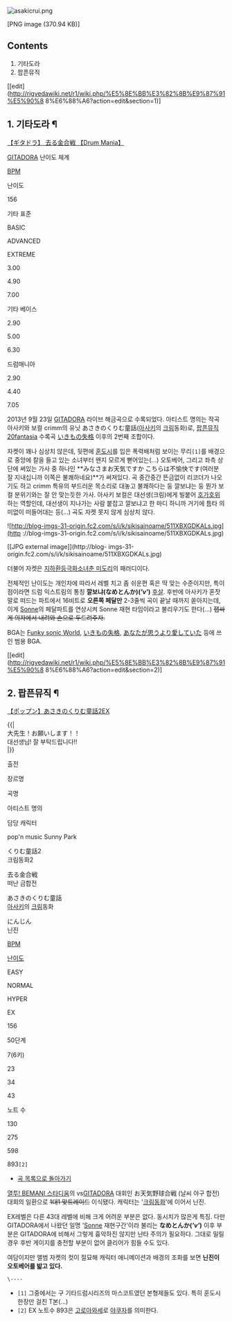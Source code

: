 ![asakicrui.png](//rv.wkcdn.net/http://rigvedawiki.net/r1/pds/asakicrui.png)

[PNG image (370.94 KB)]

## Contents

    

1. 기타도라 
2. 팝픈뮤직 

[[edit](http://rigvedawiki.net/r1/wiki.php/%E5%8E%BB%E3%82%8B%E9%87%91%E5%90%8
8%E6%88%A6?action=edit&section=1)]

## 1. 기타도라 ¶

  
<a href="http://www.nicovideo.jp/watch/sm21906710">【ギタドラ】 去る金合戦 【Drum
Mania】<br/></a>  

  

[GITADORA](GITADORA.md) 난이도 체계

[BPM](BPM.md)

난이도

156

기타 표준

BASIC

ADVANCED

EXTREME

3.00

4.90

7.00

기타 베이스

2.90

5.00

6.30

드럼매니아

2.90

4.40

7.05

  
2013년 9월 23일 [GITADORA](GITADORA.md) 라이브 해금곡으로 수록되었다. 아티스트 명의는 작곡 아사키와 보컬
crimm의 유닛 あさきのくりむ童話([아사키](%EC%95%84%EC%82%AC%ED%82%A4.md)의
[크림](crimm.md)동화)로, [팝픈뮤직 20fantasia](%ED%8C%9D%ED%94%88%EB%AE%A4%EC%A7%81%2020%20fantasia.md) 수록곡
[いきもの失格](%E3%81%84%E3%81%8D%E3%82%82%E3%81%AE%E5%A4%B1%E6%A0%BC.md) 이후의 2번째
조합이다.

  

자켓이 꽤나 심상치 않은데, 뒷편에 [훈도시](%ED%9B%88%EB%8F%84%EC%8B%9C.md)를 입은 폭력배처럼 보이는
무리`[1]`를 배경으로 중앙에 칼을 들고 있는 소녀부터 왠지 모르게 뻗어있는(...) 오토베어, 그리고 좌측 상단에 써있는 가사 중 하나인
**みなさまお天気ですか こちらは不愉快です(여러분 잘 지내십니까 이쪽은 불쾌하네요)**가 써져있다. 곡 중간중간 뜬금없이 리코더가 나오기도
하고 crimm 특유의 부드러운 목소리로 대놓고 불쾌하다는 둥 깔보냐는 둥 뭔가 보컬 분위기와는 잘 안 맞는듯한 가사. 아사키 보컬은
대선생(크림)에게 빌붙어 [호가호위](%ED%98%B8%EA%B0%80%ED%98%B8%EC%9C%84.md)하는 역할인데, 대선생이
지나가는 사람 붙잡고 깔보냐고 한 마디 하니까 거기에 틈타 의미없이 떠들어대는 등(...) 곡도 자켓 못지 않게 심상치 않다.

  

![http://blog-imgs-31-origin.fc2.com/s/i/k/sikisainoame/511XBXGDKALs.jpg](http
://blog-imgs-31-origin.fc2.com/s/i/k/sikisainoame/511XBXGDKALs.jpg)

[[JPG external image]](http://blog-
imgs-31-origin.fc2.com/s/i/k/sikisainoame/511XBXGDKALs.jpg)

  
더불어 자켓은 [지하환등극화소녀춘 미도리](%EC%A7%80%ED%95%98%ED%99%98%EB%93%B1%EA%B7%B9%ED%99%94%EC%86%8C%EB%85%80%EC%B6%98%20%EB%AF%B8%EB%8F%84%EB%A6%AC.md)의 패러디이다.

  

전체적인 난이도는 개인차에 따라서 레벨 치고 좀 쉬운편 혹은 딱 맞는 수준이지만, 특이점이라면 드럼 익스트림의 통칭
**깔보냐(なめとんか)(*'v'*)** [후살](%ED%9B%84%EC%82%B4.md). 후반에 아사키가 혼잣말로 떠드는 파트에서
16비트로 **오른쪽 페달만** 2-3줄씩 곡이 끝날 때까지 쏟아지는데, 이게 [Sonne](Sonne.md)의 페달파트를 연상시켜
Sonne 재현 타임이라고 불리우기도 한다(...) <del>잽싸게 의자에서 내려와 손으로 두드려주자.</del>

  

BGA는 [Funky sonic World](Funky%20sonic%20World.md),
[いきもの失格](%E3%81%84%E3%81%8D%E3%82%82%E3%81%AE%E5%A4%B1%E6%A0%BC.md), [あなたが思うより愛していた](%E3%81%82%E3%81%AA%E3%81%9F%E3%81%8C%E6%80%9D%E3%81%86%E3%82%88%E3%82%8A%E6%84%9B%E3%81%97%E3%81%A6%E3%81%84%E3%81%9F.md) 등에 쓰인 범용 BGA.

[[edit](http://rigvedawiki.net/r1/wiki.php/%E5%8E%BB%E3%82%8B%E9%87%91%E5%90%8
8%E6%88%A6?action=edit&section=2)]

## 2. 팝픈뮤직 ¶

<a href="http://www.nicovideo.jp/watch/sm22530487">【ポップン】あさきのくりむ童話2EX<br/></a>  

{{|  
大先生！お願いします！！  
대선생님! 잘 부탁드립니다!!  
|}}

  

출전

장르명

곡명

아티스트 명의

담당 캐릭터

pop'n music Sunny Park

くりむ童話2  
크림동화2

去る金合戦  
떠난 금합전

あさきのくりむ童話  
[아사키](%EC%95%84%EC%82%AC%ED%82%A4.md)의 [크림](crimm.md)동화

にんじん  
닌진

  

[BPM](BPM.md)

[난이도](%ED%8C%9D%ED%94%88%EB%AE%A4%EC%A7%81/%EB%82%9C%EC%9D%B4%EB%8F%84%20%EC%B2%B4%EA%B3%84.md)

EASY

NORMAL

HYPER

EX

156

50단계

7(6키)

23

34

43

노트 수

130

275

598

893`[2]`

  * [곡 목록으로 돌아가기](%ED%8C%9D%ED%94%88%EB%AE%A4%EC%A7%81/%EC%88%98%EB%A1%9D%EA%B3%A1.md)  

[열투! BEMANI 스타디움](%EC%97%B4%ED%88%AC%21%20BEMANI%20%EC%8A%A4%ED%83%80%EB%94%94%EC%9B%80.md)의 vs[GITADORA](GITADORA.md) 대회인 お天気野球合戦 (날씨 야구 합전) 대회의 일환으로
<del>1대1 맞트레이드</del> 이식됐다. 캐릭터는
'[크림동화](%E3%81%84%E3%81%8D%E3%82%82%E3%81%AE%E5%A4%B1%E6%A0%BC.md)'에 이어서
닌진.

  

EX레벨은 다른 43대 레벨에 비해 크게 어려운 부분은 없다. 동시치가 많은게 특징. 다만 GITADORA에서 나왔던 일명
'[Sonne](Sonne.md) 재현구간'이라 불리는 **なめとんか(*'v'*)** 이후 부분은 GITADORA에 비해서 그렇게
흉악하진 않지만 난타 주의가 필요하다. 그대로 밀릴 경우 후반 게이지를 충전할 부분이 없어 클리어가 힘들 수도 있다.

  

여담이지만 앨범 자켓의 컷이 절묘해 캐릭터 애니메이션과 배경의 조화를 보면 **닌진이 오토베어를 밟고 있다.**

`\----`

  * `[1]` 그중에서는 구 기타드럼시리즈의 마스코트였던 본형제들도 있다. 특히 훈도시 한장만 걸친 T본(...)
  * `[2]` EX 노트수 893은 [고로아와세](%EA%B3%A0%EB%A1%9C%EC%95%84%EC%99%80%EC%84%B8.md)로 [야쿠자](%EC%95%BC%EC%BF%A0%EC%9E%90.md)를 의미한다.

